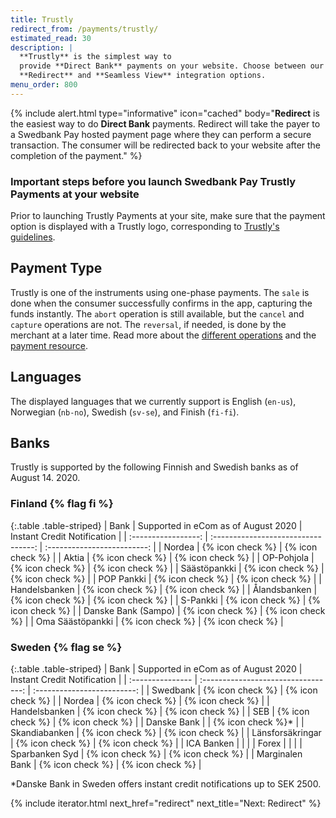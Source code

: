 ```yaml
---
title: Trustly 
redirect_from: /payments/trustly/
estimated_read: 30
description: |
  **Trustly** is the simplest way to
  provide **Direct Bank** payments on your website. Choose between our
  **Redirect** and **Seamless View** integration options.
menu_order: 800
---
```


{% include alert.html type="informative"
                      icon="cached"
                      body="**Redirect** is the easiest way to do **Direct
                      Bank** payments. Redirect will take the payer to a
                      Swedbank Pay hosted payment page where they can perform a
                      secure transaction. The consumer will be redirected back
                      to your website after the completion of the payment." %}


### Important steps before you launch Swedbank Pay Trustly Payments at your website

Prior to launching Trustly Payments at your site, make sure that
the payment option is displayed with a Trustly logo, corresponding
to [Trustly's guidelines][trustly-guidelines].

## Payment Type

Trustly is one of the instruments using one-phase payments. The `sale` is done
when the consumer successfully confirms in the app, capturing the funds
instantly. The `abort` operation is still available, but the `cancel` and
`capture` operations are not. The `reversal`, if needed, is done by the
merchant at a later time. Read more about the [different
operations][after-payment] and the [payment resource][payment-resource].

## Languages

The displayed languages that we currently support is English (`en-us`), Norwegian (`nb-no`), Swedish (`sv-se`), and Finish (`fi-fi`).

## Banks

Trustly is supported by the following Finnish and Swedish banks as of August 14.
2020.

### Finland {% flag fi %}

{:.table .table-striped}
|        Bank         | Supported in eCom as of August 2020 | Instant Credit Notification |
| :-----------------: | :---------------------------------: | :-------------------------: |
|       Nordea        |          {% icon check %}           |      {% icon check %}       |
|        Aktia        |          {% icon check %}           |      {% icon check %}       |
|     OP-Pohjola      |          {% icon check %}           |      {% icon check %}       |
|    Säästöpankki     |          {% icon check %}           |      {% icon check %}       |
|     POP Pankki      |          {% icon check %}           |      {% icon check %}       |
|    Handelsbanken    |          {% icon check %}           |      {% icon check %}       |
|    Ålandsbanken     |          {% icon check %}           |      {% icon check %}       |
|      S-Pankki       |          {% icon check %}           |      {% icon check %}       |
| Danske Bank (Sampo) |          {% icon check %}           |      {% icon check %}       |
|  Oma Säästöpankki   |          {% icon check %}           |      {% icon check %}       |

### Sweden {% flag se %}

{:.table .table-striped}
| Bank             | Supported in eCom as of August 2020 | Instant Credit Notification |
| :--------------- | :---------------------------------: | :-------------------------: |
| Swedbank         |          {% icon check %}           |      {% icon check %}       |
| Nordea           |          {% icon check %}           |      {% icon check %}       |
| Handelsbanken    |          {% icon check %}           |      {% icon check %}       |
| SEB              |          {% icon check %}           |      {% icon check %}       |
| Danske Bank      |                                     |      {% icon check %}*      |
| Skandiabanken    |          {% icon check %}           |      {% icon check %}       |
| Länsforsäkringar |          {% icon check %}           |      {% icon check %}       |
| ICA Banken       |                                     |                             |
| Forex            |                                     |                             |
| Sparbanken Syd   |          {% icon check %}           |      {% icon check %}       |
| Marginalen Bank  |          {% icon check %}           |      {% icon check %}       |

*Danske Bank in Sweden offers instant credit notifications up to SEK 2500.


{% include iterator.html next_href="redirect" next_title="Next: Redirect" %}

[after-payment]: /payment-instruments/trustly/after-payment
[callback-api]: /payment-instruments/trustly/other-features#callback
[optional-features]: /payment-instruments/trustly/optional-features
[payment-resource]: /payment-instruments/swish/other-features#payment-resource
[recur]: /payment-instruments/trustly/other-features#recur
[redirect]: /payment-instruments/trustly/redirect
[purchase]: /payment-instruments/trustly/other-features#create-payment
[trustly-guidelines]: https://trustly.com/en/developer/documents
